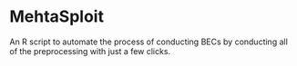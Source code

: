 # MehtaSploit
An R script to automate the process of conducting BECs by conducting all of the preprocessing with just a few clicks.
